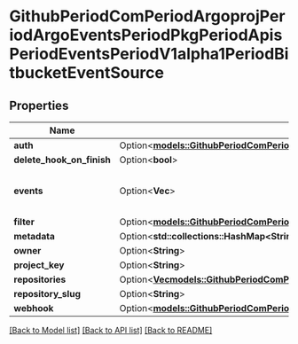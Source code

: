 # GithubPeriodComPeriodArgoprojPeriodArgoEventsPeriodPkgPeriodApisPeriodEventsPeriodV1alpha1PeriodBitbucketEventSource

## Properties

Name | Type | Description | Notes
------------ | ------------- | ------------- | -------------
**auth** | Option<[**models::GithubPeriodComPeriodArgoprojPeriodArgoEventsPeriodPkgPeriodApisPeriodEventsPeriodV1alpha1PeriodBitbucketAuth**](github.com.argoproj.argo_events.pkg.apis.events.v1alpha1.BitbucketAuth.md)> |  | [optional]
**delete_hook_on_finish** | Option<**bool**> |  | [optional]
**events** | Option<**Vec<String>**> | Events this webhook is subscribed to. | [optional]
**filter** | Option<[**models::GithubPeriodComPeriodArgoprojPeriodArgoEventsPeriodPkgPeriodApisPeriodEventsPeriodV1alpha1PeriodEventSourceFilter**](github.com.argoproj.argo_events.pkg.apis.events.v1alpha1.EventSourceFilter.md)> |  | [optional]
**metadata** | Option<**std::collections::HashMap<String, String>**> |  | [optional]
**owner** | Option<**String**> |  | [optional]
**project_key** | Option<**String**> |  | [optional]
**repositories** | Option<[**Vec<models::GithubPeriodComPeriodArgoprojPeriodArgoEventsPeriodPkgPeriodApisPeriodEventsPeriodV1alpha1PeriodBitbucketRepository>**](github.com.argoproj.argo_events.pkg.apis.events.v1alpha1.BitbucketRepository.md)> |  | [optional]
**repository_slug** | Option<**String**> |  | [optional]
**webhook** | Option<[**models::GithubPeriodComPeriodArgoprojPeriodArgoEventsPeriodPkgPeriodApisPeriodEventsPeriodV1alpha1PeriodWebhookContext**](github.com.argoproj.argo_events.pkg.apis.events.v1alpha1.WebhookContext.md)> |  | [optional]

[[Back to Model list]](../README.md#documentation-for-models) [[Back to API list]](../README.md#documentation-for-api-endpoints) [[Back to README]](../README.md)


